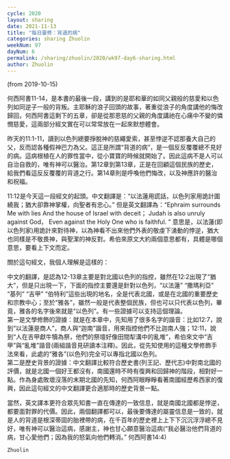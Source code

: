 ```yaml
---
cycle: 2020
layout: sharing
date: 2021-11-13
title: "每日靈修：背道的病"
categories: sharing Zhuolin
weekNum: 97
dayNum: 6
permalink: /sharing/zhuolin/2020/wk97-day6-sharing.html
author: Zhuolin
---
```

(from 2019-10-15)

何西阿書11-14，是本書的最後一段，講到的是耶和華的如同父親般的慈愛和以色列如同逆子一般的背叛。主耶穌的浪子回頭的故事，著重從浪子的角度講他的悔改歸回，何西阿書這剩下的五章，卻是從那恩慈的父親的角度講祂在心痛中不變的憐憫慈愛，這兩部分經文實在可以常常放在一起來默想體會。  

昨天的11:1-11，讀到以色列總要掙脫神的慈繩愛索，甚至悖逆不認那養大自己的父，反而認各種假神巴力為父。這正是所謂“背道的病”，是一個反反覆覆總不見好的病。這病根植在人的罪性當中，從小寶寶的時候就開始了。因此這病不是人可以自治自救的，唯有神可以醫治。第12章到第13章，正是在回顧這個民族的歷史，給我們看這反反覆覆的背道之行。第14章則是呼喚他們悔改，以及神應許的醫治和祝福。  

11:12是今天這一段經文的起頭。中文翻譯是：“以法蓮用謊話，以色列家用詭計圍繞我；猶大卻靠神掌權，向聖者有忠心。” 但是英文翻譯為：“Ephraim surrounds Me with lies And the house of Israel with deceit； Judah is also unruly against God， Even against the Holy One who is faithful. ” 意思是，以法蓮(即以色列家)用詭計來對待神，以為神看不出來他們外表的敬虔下湧動的悖逆，猶大也同樣是不敬畏神，與聖潔的神反對。希伯來原文大約兩個意思都有，具體是哪個意思，要看上下文而定。  

關於這句經文，我個人理解是這樣的：  

中文的翻譯，是認為12-13章主要是對北國以色列的指控，雖然在12:2出現了“猶大”，但是只出現一下，下面的指控主要還是針對以色列，“以法蓮” “撒瑪利亞” “基列” “吉甲” “伯特利”這些出現的地名，全是代表北國，或是在北國的重要歷史和宗教中心；至於“雅各”，雖然一般是代表整個民族，但也可以只代表以色列，畢竟，雅各的名字後來就是“以色列”。有一些證據可以支持這個理論。  
第一是文學修飾的證據：就是在本章中，先知用了很多名字的諧音：比如12:7，說到“以法蓮是商人”，商人與“迦南”諧音，用來指控他們不比迦南人強；12:11，說到“人在吉甲獻牛犢為祭，他們的祭壇好像田間犁溝中的亂堆”，希伯來文中“吉甲”與“亂堆”諧音(兩組諧音見研讀本注釋)。因此，從先知使用的這種文學修飾手法來看，此處的“雅各”(以色列)完全可以專指北國以色列。  
第二是歷史背景的證據：中文翻譯比較符合歷史書(列王記、歷代志)中對南北國的評價，就是北國一個好王都沒有，南國還時不時有復興和回歸神的階段，相對好一點。作為身處敗壞沒落的末期北國的先知，何西阿眼睜睜看著南國經歷希西家的復興，因此這句經文的中文翻譯更合適那時的歷史背景一點。  

當然，英文譯本更符合眾先知書一直在傳達的一致信息，就是南國北國都是悖逆，都要面對罪的代價。因此，兩個翻譯都可以，最後要傳達的屬靈信息是一致的，就是人的背道是根深蒂固的胎裡帶的病，在千百年的歷史裡上上下下沉沉浮浮總不見好，唯有神可以醫治這病，感謝主，神也甘心願意醫治這病(“我必醫治他們背道的病，甘心愛他們；因為我的怒氣向他們轉消。” 何西阿書14:4)  

`Zhuolin`  
